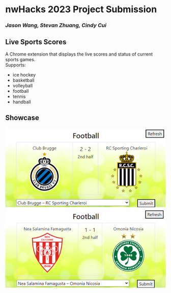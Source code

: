 # nwHacks 2023 Project Submission
### *Jason Wang, Stevan Zhuang, Cindy Cui*

## Live Sports Scores
A Chrome extension that displays the live scores and status of current sports games. \
Supports:
- ice hockey
- basketball
- volleyball
- football
- tennis
- handball

## Showcase
![](https://github.com/jason-j-wang/nwHacks-2023-repo/blob/main/showcase/3.png)
![](https://github.com/jason-j-wang/nwHacks-2023-repo/blob/main/showcase/4.png)
